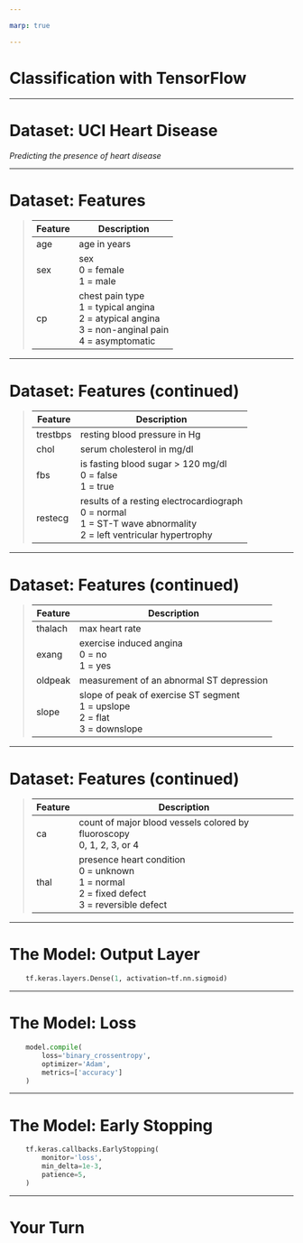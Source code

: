 ```yaml
---

marp: true

---
```


# Classification with TensorFlow

<!--
We have performed binary and multiclass classification with scikit-learn. We'll now use the TensorFlow toolkit to create a deep neural network that can perform classification.
-->

---

# Dataset: UCI Heart Disease

*Predicting the presence of heart disease*

<!--
The dataset that we'll be using is the UCI Heart Disease dataset. The dataset contains health information about patients, as well as a "presence of heart disease" indicator. This indicator is a 1 for "has heart disease" and 0 for "does not have heart disease."

As you can probably guess, the model that we will be building will be a binary classification model.
-->

---

# Dataset: Features

> Feature | Description
> --------|--------------
> age     | age in years
> sex     | sex<br>0 = female<br>1 = male
> cp      | chest pain type<br>1 = typical angina<br>2 = atypical angina<br>3 = non-anginal pain<br>4 = asymptomatic

<!--
The dataset contains thirteen features.

'age' is an integer value representing the patient's age in years.

'sex' is a categorical column with zero representing female and one representing male.

'cp' stands for chest pain. It is a categorical column with the four values shown.
-->

---

# Dataset: Features (continued)

> Feature   | Description
> --------  |--------------
> trestbps  | resting blood pressure in Hg
> chol      | serum cholesterol in mg/dl
> fbs       | is fasting blood sugar > 120 mg/dl<br>0 = false<br>1 = true
> restecg   | results of a resting electrocardiograph<br>0 = normal<br>1 = ST-T wave abnormality<br>2 = left ventricular hypertrophy


<!--
'trestbps' is the resting blood pressure of the patient upon admission to the hospital.

'chol' is a variable representing cholesterol.

'fbs' is a measure of fasting blood sugar, but it is represented as a categorical column that measures if blood sugar is over a threshold.

'restecg' is a categorical column with the three values shown.
-->

---

# Dataset: Features (continued)

> Feature   | Description
> --------  |--------------
> thalach   | max heart rate
> exang     | exercise induced angina<br>0 = no<br>1 = yes
> oldpeak   | measurement of an abnormal ST depression
> slope     | slope of peak of exercise ST segment<br>1 = upslope<br>2 = flat<br>3 = downslope

<!--
The next two columns have to do with an exercise stress test that the patients did. 

'thalach' is maximum heart rate that the patient achieved during the exercise session. 

'exang' is a categorical variable that lets us know if the exercise caused angina.

'oldpeak' is a variable that measures ST depression. ST depression is a curve on an electrocardiogram graph where the ST segment line is very low when compared to a baseline.

'slope' is a strange one. Intuitively you'd expect it to be the slope of a line, but instead it is a categorical variable that lets you know which direction the line was going at the peak exercise ST segment.
-->

---

# Dataset: Features (continued)

> Feature   | Description
> --------  |--------------
> ca        | count of major blood vessels colored by fluoroscopy<br>0, 1, 2, 3, or 4
> thal      | presence heart condition<br>0 = unknown<br>1 = normal<br>2 = fixed defect<br>3 = reversible defect

<!--
'ca' is a count of major blood vessels colored by fluoroscopy. The values are 0, 1, 2, or 3 and are limited by biology. 

'thal' relates to a heart defect. The column answers the questions: Does it exist? Is it reparable?

You might notice that the values on the slides for some of these columns differ from the documentation. For instance, the documentation for 'ca' states that the values range from 0-3, but there are 4s in the data. And the documentation for 'thal' says that the values are 3, 6, and 7, but the actual values in the data are 0, 1, 2, and 3.

The takeaway from this is that you should always read the documentation, but you should also always look at the data and verify that the documentation is accurate. When there are questions, you should do research. If you are in contact with the source of the data, ask for clarification. Though documentation is great and can really help in data science, the dataset itself is the actual ground truth.
-->

---

# The Model: Output Layer

```python
    tf.keras.layers.Dense(1, activation=tf.nn.sigmoid)
```

<!--
The model in this lab won't look too different from the TensorFlow Keras models that we built for regression analysis. The primary difference is the final layer in the model.

We want to create a binary prediction that will let us know if a patient has heart disease or not. If we stick with the relu activation function for the output, then there is no bound for the maximum output value, so it would be impossible to understand what the prediction confidence is.

Instead, we'll use an activation function that limits the output value. In this particular lab, we use a sigmoid function, so the output is limited to the range of 0.0 to 1.0. The output is then a measure of confidence that a patient has heart disease (since has heart disease is the 1.0 value). We can then decide how much confidence it takes to classify the patient as having heart disease. The choice of threshold is very important for model performance, and remember that we can measure performance at different thresholds with an RoC curve. 

-->

---
# The Model: Loss

```python
    model.compile(
        loss='binary_crossentropy',
        optimizer='Adam',
        metrics=['accuracy']
    )
```

<!--
How we measure loss is also very important. For binary classification problems, we need to use binary cross-entropy.

Although we've talked a lot about using gradient descent for optimization, there are other methods as well. Adam is one of these methods. Adam uses an adaptive learning rate. That is, it uses a different learning rate for each of the different parameters in the model. This differs from stochastic gradient descent which uses a single learning rate for all parameters. A lot of research is being done to understand the conditions under which different optimizers perform better. 

-->

---

# The Model: Early Stopping

```python
    tf.keras.callbacks.EarlyStopping(
        monitor='loss',
        min_delta=1e-3,
        patience=5,
    )
```

<!--
We'll also visit early stopping in this lab. Early stopping is a model-fitting strategy where you monitor some metric - say, loss - and stop training when that metric doesn't change enough across a number of epochs.

In this example we monitor loss and stop early if the loss hasn't changed at least 0.001 during any of the last 5 epochs.
-->

---

# Your Turn

<!--
And with that, it is your turn to perform binary classification using TensorFlow Keras and deep neural networks.
-->